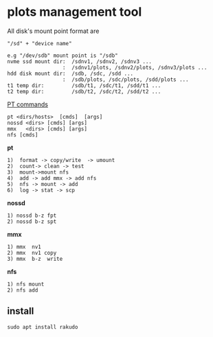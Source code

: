 # plots management tool


All disk's mount point format are 
```
"/sd" + "device name"
```
```
e.g "/dev/sdb" mount point is "/sdb"  
nvme ssd mount dir:  /sdnv1, /sdnv2, /sdnv3 ...     
                  :  /sdnv1/plots, /sdnv2/plots, /sdnv3/plots ...   
hdd disk mount dir:  /sdb, /sdc, /sdd ...   
                  :  /sdb/plots, /sdc/plots, /sdd/plots ...    
t1 temp dir:         /sdb/t1, /sdc/t1, /sdd/t1 ...   
t2 temp dir:         /sdb/t2, /sdc/t2, /sdd/t2 ...   
```

[PT commands](https://github.com/plotgeek/pt/blob/memplot/PT.png)  
```
pt <dirs/hosts>  [cmds]  [args]  
nossd <dirs> [cmds] [args]  
mmx   <dirs> [cmds] [args]   
nfs [cmds]
```

$\mathbf{pt}$  
```
1)  format -> copy/write  -> umount  
2)  count-> clean -> test 
3)  mount->mount nfs  
4)  add -> add mmx -> add nfs     
5)  nfs -> mount -> add   
6)  log -> stat -> scp 
```
$\mathbf{nossd}$  
```
1) nossd b-z fpt
2) nossd b-z spt
```
$\mathbf{mmx}$ 

```
1) mmx  nv1   
2) mmx  nv1 copy  
3) mmx  b-z  write  
```
$\mathbf{nfs}$ 
```
1) nfs mount
2) nfs add
```


## install
```
sudo apt install rakudo
```





